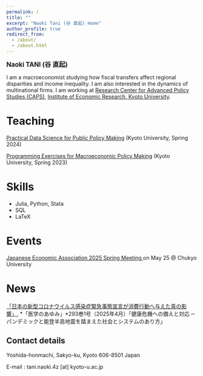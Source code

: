 ```yaml
---
permalink: /
title: ""
excerpt: "Naoki Tani (谷 直起) Home"
author_profile: true
redirect_from: 
  - /about/
  - /about.html
---
```


<p><big><b>Naoki TANI (谷 直起)</b></big></p>

I am a macroeconomist studying how fiscal transfers affect regional disparities and income inequality. I am also interested in the dynamics of multinational firms. I am working at [Research Center for Advanced Policy Studies (CAPS)](https://www.caps.kier.kyoto-u.ac.jp/staff/), [Institute of Economic Research, Kyoto University](https://www.kier.kyoto-u.ac.jp/en/faculty/).

Teaching
=====

<p><a href="https://github.com/Naoki-Tani/Practical_Data_Science_for_Public_Policy_Making" target="_blank">Practical Data Science for Public Policy Making</a> (Kyoto University, Spring 2024)</p>

<p><a href="https://github.com/Naoki-Tani/programming_lecture_kyoto_univ" target="_blank">Programming Exercises for Macroeconomic Policy Making</a> (Kyoto University, Spring 2023)</p>

Skills
======

  - Julia, Python, Stata
  - SQL
  - LaTeX

Events
=====
<p><a href="https://pub.confit.atlas.jp/ja/event/jea2025s/session/2A604-07" target="_blank"> Japanese Economic Association 2025 Spring Meeting </a> on May 25 @ Chukyo University</p>

News
=====
[「日本の新型コロナウイルス感染症緊急事態宣言が消費行動へ与えた真の影響」](https://www.ishiyaku.co.jp/search/details.aspx?bookcode=929301), *「医学のあゆみ」*293巻1号（2025年4月）「健康危機への備えと対応 ─パンデミックと能登半島地震を踏まえた社会とシステムのあり方」


## Contact details

Yoshida-honmachi, Sakyo-ku, Kyoto
606-8501 Japan

E-mail : tani.naoki.4z [at] kyoto-u.ac.jp
